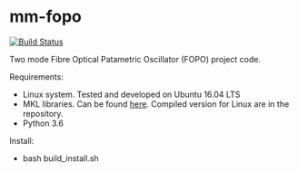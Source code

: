 # mm-fopo

[![Build Status](https://travis-ci.com/ibegleris/mm-fopo.svg?token=UafEdqSJuFtM7z2nYK1k&branch=master)](https://travis-ci.com/ibegleris/mm-fopo)


Two mode Fibre Optical Patametric Oscillator (FOPO) project code. 

Requirements:
* Linux system. Tested and developed on Ubuntu 16.04 LTS
* MKL libraries. Can be found [here](https://software.seek.intel.com/performance-libraries). Compiled version for Linux are in the repository.
* Python 3.6

Install:
* bash build_install.sh


